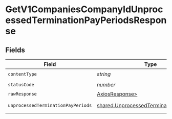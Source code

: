 # GetV1CompaniesCompanyIdUnprocessedTerminationPayPeriodsResponse


## Fields

| Field                                                                                              | Type                                                                                               | Required                                                                                           | Description                                                                                        |
| -------------------------------------------------------------------------------------------------- | -------------------------------------------------------------------------------------------------- | -------------------------------------------------------------------------------------------------- | -------------------------------------------------------------------------------------------------- |
| `contentType`                                                                                      | *string*                                                                                           | :heavy_check_mark:                                                                                 | N/A                                                                                                |
| `statusCode`                                                                                       | *number*                                                                                           | :heavy_check_mark:                                                                                 | N/A                                                                                                |
| `rawResponse`                                                                                      | [AxiosResponse>](https://axios-http.com/docs/res_schema)                                           | :heavy_minus_sign:                                                                                 | N/A                                                                                                |
| `unprocessedTerminationPayPeriods`                                                                 | [shared.UnprocessedTerminationPayPeriod](../../models/shared/unprocessedterminationpayperiod.md)[] | :heavy_minus_sign:                                                                                 | Example response                                                                                   |